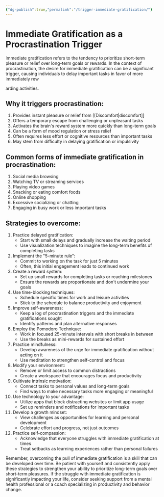 ```yaml
---
{"dg-publish":true,"permalink":"/trigger-immediate-gratification/"}
---
```


# Immediate Gratification as a Procrastination Trigger

Immediate gratification refers to the tendency to prioritize short-term pleasure or relief over long-term goals or rewards. In the context of procrastination, the desire for immediate gratification can be a significant trigger, causing individuals to delay important tasks in favor of more immediately rew

arding activities.

## Why it triggers procrastination:
1. Provides instant pleasure or relief from [[Discomfort\|discomfort]]
2. Offers a temporary escape from challenging or unpleasant tasks
3. Activates the brain's reward system more quickly than long-term goals
4. Can be a form of mood regulation or stress relief
5. Often requires less effort or cognitive resources than important tasks
6. May stem from difficulty in delaying gratification or impulsivity

## Common forms of immediate gratification in procrastination:
1. Social media browsing
2. Watching TV or streaming services
3. Playing video games
4. Snacking or eating comfort foods
5. Online shopping
6. Excessive socializing or chatting
7. Engaging in busy work or less important tasks

## Strategies to overcome:
1. Practice delayed gratification:
   - Start with small delays and gradually increase the waiting period
   - Use visualization techniques to imagine the long-term benefits of completing tasks
2. Implement the "5-minute rule":
   - Commit to working on the task for just 5 minutes
   - Often, this initial engagement leads to continued work
3. Create a reward system:
   - Set up small rewards for completing tasks or reaching milestones
   - Ensure the rewards are proportionate and don't undermine your goals
4. Use time-blocking techniques:
   - Schedule specific times for work and leisure activities
   - Stick to the schedule to balance productivity and enjoyment
5. Improve self-awareness:
   - Keep a log of procrastination triggers and the immediate gratifications sought
   - Identify patterns and plan alternative responses
6. Employ the Pomodoro Technique:
   - Work in focused 25-minute intervals with short breaks in between
   - Use the breaks as mini-rewards for sustained effort
7. Practice mindfulness:
   - Develop awareness of the urge for immediate gratification without acting on it
   - Use meditation to strengthen self-control and focus
8. Modify your environment:
   - Remove or limit access to common distractions
   - Create a workspace that encourages focus and productivity
9. Cultivate intrinsic motivation:
   - Connect tasks to personal values and long-term goals
   - Find ways to make necessary tasks more engaging or meaningful
10. Use technology to your advantage:
    - Utilize apps that block distracting websites or limit app usage
    - Set up reminders and notifications for important tasks
11. Develop a growth mindset:
    - View challenges as opportunities for learning and personal development
    - Celebrate effort and progress, not just outcomes
12. Practice self-compassion:
    - Acknowledge that everyone struggles with immediate gratification at times
    - Treat setbacks as learning experiences rather than personal failures

Remember, overcoming the pull of immediate gratification is a skill that can be developed over time. Be patient with yourself and consistently apply these strategies to strengthen your ability to prioritize long-term goals over short-term pleasures. If the struggle with immediate gratification is significantly impacting your life, consider seeking support from a mental health professional or a coach specializing in productivity and behavior change.
